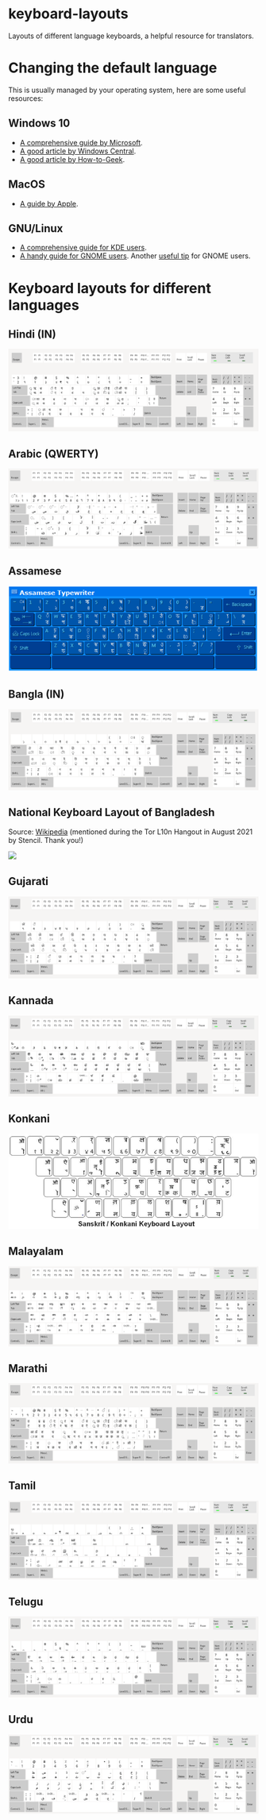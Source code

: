 # keyboard-layouts
Layouts of different language keyboards, a helpful resource for translators.

# Changing the default language
 
This is usually managed by your operating system, here are some useful resources:
 
## Windows 10

- [A comprehensive guide by Microsoft](https://support.microsoft.com/en-us/windows/manage-the-input-and-display-language-settings-in-windows-10-12a10cb4-8626-9b77-0ccb-5013e0c7c7a2).  
- [A good article by Windows Central](https://www.windowscentral.com/how-properly-change-system-default-language-windows-10).  
- [A good article by How-to-Geek](https://www.howtogeek.com/232659/how-to-change-the-display-language-in-windows-10/).

## MacOS

- [A guide by Apple](https://support.apple.com/en-in/guide/mac-help/mchlp1406/mac).

## GNU/Linux

- [A comprehensive guide for KDE users](https://userbase.kde.org/Tutorials/Change_Plasma_Language).  
- [A handy guide for GNOME users](https://help.gnome.org/users/gnome-help/stable/session-language.html.en). Another [useful tip](https://help.gnome.org/users/gnome-help/stable/keyboard-layouts.html.en) for GNOME users.

# Keyboard layouts for different languages

## Hindi (IN)
![](./imgs/hindi-in.png)

## Arabic (QWERTY)
![](./imgs/arabic-qwerty.png)

## Assamese
![](./imgs/assamese.png)

## Bangla (IN)
![](./imgs/bangla-in.png)

## National Keyboard Layout of Bangladesh

Source: [Wikipedia](https://en.wikipedia.org/wiki/File:Bangladesh_National_Keyboard_Layout.svg) (mentioned during the Tor L10n Hangout in August 2021 by Stencil. Thank you!)

![](https://upload.wikimedia.org/wikipedia/commons/7/70/KB-Bengali-National.svg)

## Gujarati
![](./imgs/gujarati.png)

## Kannada
![](./imgs/kannada.png)

## Konkani
![](./imgs/konkani.jpg)

## Malayalam
![](./imgs/malayalam.png)

## Marathi
![](./imgs/marathi-kagapa-phonetic.png)

## Tamil
![](./imgs/tamil-inscript.png)

## Telugu
![](./imgs/telugu.png)

## Urdu
![](./imgs/urdu.png)
